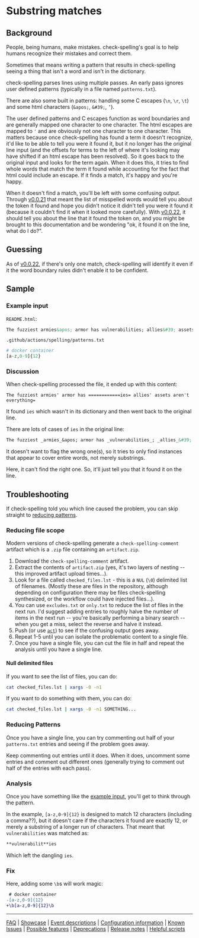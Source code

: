 # Substring matches

## Background

People, being humans, make mistakes. check-spelling's goal is to help humans recognize their mistakes and correct them.

Sometimes that means writing a pattern that results in check-spelling seeing a thing that isn't a word and isn't in the dictionary.

check-spelling parses lines using multiple passes. An early pass ignores user defined patterns (typically in a file named `patterns.txt`).

There are also some built in patterns: handling some C escapes (`\n`, `\r`, `\t`) and some html characters (`&apos;`, `&#39;`, `’`).

The user defined patterns and C escapes function as word boundaries and are generally mapped one character to one character.
The html escapes are mapped to `'` and are obviously not one character to one character. This matters because once check-spelling has found a term it doesn't recognize, it'd like to be able to tell you were it found it, but it no longer has the original line input (and the offsets for terms to the left of where it's looking may have shifted if an html escape has been resolved). So it goes back to the original input and looks for the term again. When it does this, it tries to find whole words that match the term it found while accounting for the fact that html could include an escape. If it finds a match, it's happy and you're happy.

When it doesn't find a match, you'll be left with some confusing output. Through [v0.0.21](https://github.com/check-spelling/check-spelling/releases/tag/v0.0.21) that meant the list of misspelled words would tell you about the token it found and hope you didn't notice it didn't tell you were it found it (because it couldn't find it when it looked more carefully). With [v0.0.22](https://github.com/check-spelling/check-spelling/releases/tag/v0.0.22), it should tell you about the line that it found the token on, and you might be brought to this documentation and be wondering "ok, it found it on the line, what do I do?".

## Guessing

As of [v0.0.22](https://github.com/check-spelling/check-spelling/releases/tag/v0.0.22), if there's only one match, check-spelling will identify it even if it the word boundary rules didn't enable it to be confident.

## Sample

### Example input

`README.html`:

```markdown
The fuzziest armies&apos; armor has vulnerabilities; allies&#39; assets aren't everything.
```

`.github/actions/spelling/patterns.txt`

```perl
# docker container
[a-z,0-9]{12}
```

### Discussion

When check-spelling processed the file, it ended up with this content:

```
The fuzziest armies' armor has ============ies= allies' assets aren't everything=
```

It found `ies` which wasn't in its dictionary and then went back to the original line.

There are lots of cases of `ies` in the original line:

```markdown
The fuzziest _armies_&apos; armor has _vulnerabilities_; _allies_&#39; assets aren't everything.
```

It doesn't want to flag the wrong one(s), so it tries to only find instances that appear to cover entire words, not merely substrings.

Here, it can't find the right one. So, it'll just tell you that it found it on the line.

## Troubleshooting

If check-spelling told you which line caused the problem, you can skip straight to [reducing patterns](#reducing-patterns).

### Reducing file scope

Modern versions of check-spelling generate a `check-spelling-comment` artifact which is a `.zip` file containing an `artifact.zip`.

1. Download the `check-spelling-comment` artifact.
2. Extract the contents of `artifact.zip` (yes, it's two layers of nesting -- this improved artifact upload times...).
3. Look for a file called `checked_files.lst` - this is a `NUL` (`\0`) delimited list of filenames. (Mostly these are files in the repository, although depending on configuration there may be files check-spelling synthesized, or the workflow could have injected files...).
4. You can use `excludes.txt` or `only.txt` to reduce the list of files in the next run. I'd suggest adding entries to roughly halve the number of items in the next run -- you're basically performing a binary search -- when you get a miss, select the reverse and halve it instead.
5. Push (or use [`act`](https://github.com/nektos/act)) to see if the confusing output goes away.
6. Repeat 1-5 until you can isolate the problematic content to a single file.
7. Once you have a single file, you can cut the file in half and repeat the analysis until you have a single line.

#### Null delimited files

If you want to see the list of files, you can do:

```sh
cat checked_files.lst | xargs -0 -n1
```

If you want to do something with them, you can do:

```sh
cat checked_files.lst | xargs -0 -n1 SOMETHING...
```

### Reducing Patterns

Once you have a single line, you can try commenting out half of your `patterns.txt` entries and seeing if the problem goes away.

Keep commenting out entries until it does. When it does, uncomment some entries and comment out different ones (generally trying to comment out half of the entries with each pass).

### Analysis

Once you have something like the [example input](#example-input), you'll get to think through the pattern.

In the example, `[a-z,0-9]{12}` is designed to match 12 characters (including a comma??), but it doesn't care if the characters it found are exactly 12, or merely a substring of a longer run of characters. That meant that `vulnerabilities` was matched as:

```markdown
**vulnerabilit**ies
```

Which left the dangling `ies`.

### Fix

Here, adding some `\b`s will work magic:

```diff
 # docker container
-[a-z,0-9]{12}
+\b[a-z,0-9]{12}\b
```

---
[FAQ](FAQ.md) | [Showcase](Showcase.md) | [Event descriptions](Event-descriptions.md) | [Configuration information](Configuration-information.md) | [Known Issues](Known-Issues.md) | [Possible features](Possible-features.md) | [Deprecations](Deprecations.md) | [Release notes](Release-notes.md) | [Helpful scripts](Helpful-scripts.md)
